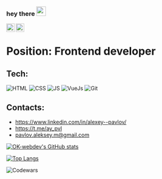 ### hey there <img src="https://media.giphy.com/media/hvRJCLFzcasrR4ia7z/giphy.gif" width="25px">

<a href="https://twitter.com/ay_pavlov">
  <img align="left" alt="Alexey Pavlov | Twitter" width="22px" src="https://raw.githubusercontent.com/peterthehan/peterthehan/master/assets/twitter.svg" />
</a>
<a href="https://www.linkedin.com/in/alexey--pavlov/">
  <img align="left" alt="Alexey's LinkedIN" width="22px" src="https://raw.githubusercontent.com/peterthehan/peterthehan/master/assets/linkedin.svg" />
</a>

<br>

# Position: Frontend developer

## Tech:
 
![HTML](https://img.shields.io/badge/-HTML-454443?style=for-the-badge&logo=html5)
![CSS](https://img.shields.io/badge/-CSS-454443?style=for-the-badge&logo=css3)
![JS](https://img.shields.io/badge/-JS-454443?style=for-the-badge&logo=javascript)
![VueJs](https://img.shields.io/badge/-VueJS-454443?style=for-the-badge&logo=vue.js)
![Git](https://img.shields.io/badge/-git-454443?style=for-the-badge&logo=git)


## Contacts:
- https://www.linkedin.com/in/alexey--pavlov/
- https://t.me/ay_pvl
- pavlov.aleksey.m@gmail.com


[![OK-webdev's GitHub stats](https://github-readme-stats.vercel.app/api?username=Alexey-Pavlov&show_icons=true&theme=tokyonight)](https://github.com/anuraghazra/github-readme-stats)

[![Top Langs](https://github-readme-stats.vercel.app/api/top-langs/?username=Alexey-Pavlov&show_icons=true&theme=tokyonight&layout=compact)](https://github.com/anuraghazra/github-readme-stats)

![Codewars](https://www.codewars.com/users/AyPavlov/badges/small)
